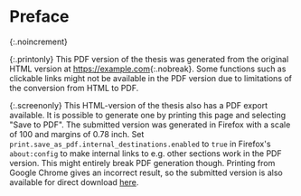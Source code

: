 # Preface
{:.noincrement}

{:.printonly}
This PDF version of the thesis was generated from the original HTML version at
<https://example.com>{:.nobreak}. Some functions such as clickable
links might not be available in the PDF version due to limitations of the 
conversion from HTML to PDF.

{:.screenonly}
This HTML-version of the thesis also has a PDF export available. It is possible
to generate one by printing this page and selecting "Save to PDF".  The
submitted version was generated in Firefox with a scale of 100 and margins of
0.78 inch. Set `print.save_as_pdf.internal_destinations.enabled` to `true` in
Firefox's `about:config` to make internal links to e.g. other sections work in
the PDF version. This might entirely break PDF generation though.
Printing from Google Chrome gives an incorrect result, so the
submitted version is also available for direct download [here](/thesis.pdf).
